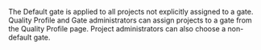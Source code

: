 The Default gate is applied to all projects not explicitly assigned to a gate. Quality Profile and Gate administrators can assign projects to a gate from the Quality Profile page. Project administrators can also choose a non-default gate.
